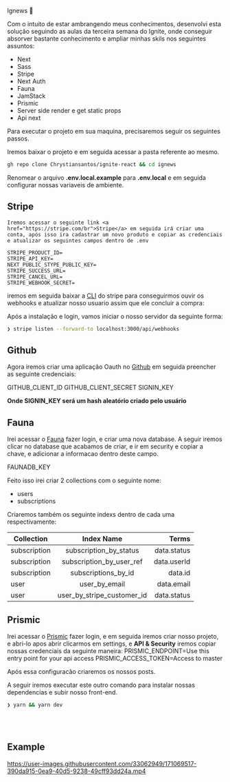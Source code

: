 Ignews 📰

Com o intuito de estar ambrangendo meus conhecimentos, desenvolvi esta solução seguindo as aulas da terceira semana do Ignite, onde conseguir absorver bastante conhecimento e ampliar minhas skils nos seguintes assuntos:

  - Next
  - Sass
  - Stripe
  - Next Auth
  - Fauna
  - JamStack
  - Prismic
  - Server side render e get static props
  - Api next

Para executar o projeto em sua maquina, precisaremos seguir os seguintes passos.
  
  Iremos baixar o projeto e em seguida acessar a pasta referente ao mesmo.

  ```bash
  gh repo clone Chrystiansantos/ignite-react && cd ignews
  ```

  Renomear o arquivo **.env.local.example** para **.env.local** e em seguida configurar nossas variaveis de ambiente.

  ## Stripe
    Iremos acessar o seguinte link <a href="https://stripe.com/br">Stripe</a> em seguida irá criar uma conta, após isso ira cadastrar um novo produto e copiar as credenciais e atualizar os seguintes campos dentro de .env

    STRIPE_PRODUCT_ID=
    STRIPE_API_KEY=
    NEXT_PUBLIC_STYPE_PUBLIC_KEY=
    STRIPE_SUCCESS_URL=
    STRIPE_CANCEL_URL=
    STRIPE_WEBHOOK_SECRET=

  iremos em seguida baixar a <a href="https://stripe.com/docs/stripe-cli">CLI</a> do stripe para conseguirmos ouvir os webhooks e atualizar nosso usuario assim que ele concluir a compra:

  Após a instalação e login, vamos iniciar o nosso servidor da seguinte forma:
  
  ```bash
  ❯ stripe listen --forward-to localhost:3000/api/webhooks
  ```

  ## Github

  Agora iremos criar uma aplicação Oauth no <a href="https://github.com/">Github</a> em seguida preencher as seguinte credenciais:

  GITHUB_CLIENT_ID
  GITHUB_CLIENT_SECRET
  SIGNIN_KEY

  **Onde SIGNIN_KEY será um hash aleatório criado pelo usuário**

  ## Fauna
  
  Irei acessar o <a href="https://fauna.com/">Fauna</a> fazer login, e criar uma nova database. A seguir iremos clicar no database que acabamos de criar, e ir em security e copiar a chave, e adicionar a informacao dentro deste campo.

  FAUNADB_KEY

  Feito isso irei criar 2 collections com o seguinte nome:
   - users
   - subscriptions
  
  Criaremos também os seguinte indexs dentro de cada uma respectivamente:

  | Collection   |         Index Name         |       Terms |
  | ------------ | :------------------------: | ----------: |
  | subscription |   subscription_by_status   | data.status |
  | subscription |  subscription_by_user_ref  | data.userId |
  | subscription |    subscriptions_by_id     |     data.id |
  | user         |       user_by_email        |  data.email |
  | user         | user_by_stripe_customer_id | data.status |


  ## Prismic

  Irei acessar o <a href="https://prismic.io/">Prismic</a> fazer login, e em seguida iremos criar nosso projeto, e abri-lo apos abrir clicarmos em settings, e **API & Security** iremos copiar nossas credenciais da seguinte maneira:
  PRISMIC_ENDPOINT=Use this entry point for your api access
  PRISMIC_ACCESS_TOKEN=Access to master

  Após essa configuracão criaremos os nossos posts.

A seguir iremos executar este outro comando para instalar nossas dependencias e subir nosso front-end.
```bash
❯ yarn && yarn dev
```

<br><br>

## Example

https://user-images.githubusercontent.com/33062949/171069517-390da915-0ea9-40d5-9238-49cff93dd24a.mp4